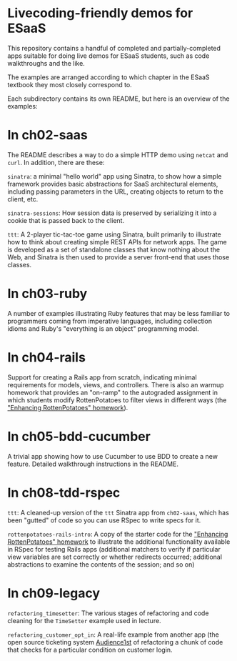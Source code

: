 # Livecoding-friendly demos for ESaaS

This repository contains a handful of completed and partially-completed
apps suitable for doing live demos for ESaaS students, such as code
walkthroughs and the like.

The examples are arranged according to which chapter in the ESaaS
textbook they most closely correspond to.

Each subdirectory contains its own README, but here is an overview of
the examples:

# In ch02-saas

The README describes a way to do a simple HTTP demo using `netcat` and
`curl`.  In addition, there are these:

`sinatra`: a minimal "hello world" app using Sinatra, to show how a simple
framework provides basic abstractions for SaaS architectural elements,
including passing parameters in the URL, creating objects to return to
the client, etc.

`sinatra-sessions`: How session data is preserved by serializing it into
a cookie that is passed back to the client.

`ttt`: A 2-player tic-tac-toe game using Sinatra, built primarily to
illustrate how to think about creating simple REST APIs for network
apps.  The game is developed as a set of standalone classes that know
nothing about the Web, and Sinatra is then used to provide a server
front-end that uses those classes.

# In ch03-ruby

A number of examples illustrating Ruby features that may be less
familiar to programmers coming from imperative languages, including
collection idioms and Ruby's "everything is an object" programming
model.

# In ch04-rails

Support for creating a Rails app from scratch, indicating minimal
requirements for models, views, and controllers.  There is also an
warmup homework that provides an "on-ramp" to the autograded assignment
in which students modify RottenPotatoes to filter views in different
ways (the ["Enhancing
RottenPotatoes"
homework](https://github.com/saasbook/hw-rottenpotatoes-rails-intro)).

# In ch05-bdd-cucumber

A trivial app showing how to use Cucumber to use BDD to create a new
feature.  Detailed walkthrough instructions in the README.

# In ch08-tdd-rspec

`ttt`: A cleaned-up version of the `ttt` Sinatra app from `ch02-saas`, which
has been "gutted" of code so you can use RSpec to write specs for it.

`rottenpotatoes-rails-intro`: A copy of the starter code for the ["Enhancing
RottenPotatoes"
homework](https://github.com/saasbook/hw-rottenpotatoes-rails-intro) to
illustrate the additional functionality available in RSpec for testing
Rails apps (additional matchers to verify if particular view variables
are set correctly or whether redirects occurred; additional abstractions
to examine the contents of the session; and so on)

# In ch09-legacy

`refactoring_timesetter`: The various stages of refactoring and code
cleaning for the `TimeSetter` example used in lecture.

`refactoring_customer_opt_in`: A real-life example from another app (the
open source ticketing system
[Audience1st](https://github.com/armandofox/audience1st) of refactoring
a chunk of code that checks for a particular condition on customer
login.

